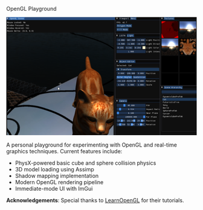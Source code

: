 OpenGL Playground

![Project Screenshot](ca.png)

A personal playground for experimenting with OpenGL and real-time graphics techniques. Current features include:

- PhysX-powered basic cube and sphere collision physics
- 3D model loading using Assimp
- Shadow mapping implementation
- Modern OpenGL rendering pipeline
- Immediate-mode UI with ImGui

**Acknowledgements**: Special thanks to [LearnOpenGL](https://learnopengl.com) for their tutorials.
